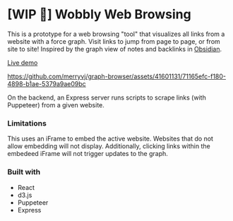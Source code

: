 # [WIP 🚧] Wobbly Web Browsing
This is a prototype for a web browsing "tool" that visualizes all links from a website with a force graph. Visit links to jump from page to page, or from site to site! Inspired by the graph view of notes and backlinks in [Obsidian](https://obsidian.md/). 

[Live demo](https://wobbly-browser.onrender.com)

https://github.com/merryvj/graph-browser/assets/41601131/71165efc-f180-4898-b1ae-5379a9ae09bc

On the backend, an Express server runs scripts to scrape links (with Puppeteer) from a given website.

### Limitations
This uses an iFrame to embed the active website. Websites that do not allow embedding will not display. Additionally, clicking links within the embedeed iFrame will not trigger updates to the graph. 

### Built with
* React
* d3.js
* Puppeteer
* Express

